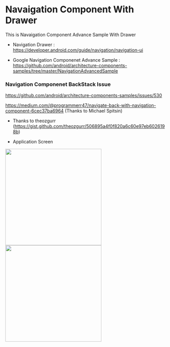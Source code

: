 # Navaigation Component With Drawer
This is Navaigation Component Advance Sample With Drawer

* Navigation Drawer : https://developer.android.com/guide/navigation/navigation-ui

* Google Navigation Componenet Advance Sample : https://github.com/android/architecture-components-samples/tree/master/NavigationAdvancedSample

### Navigation Componenet BackStack Issue

 https://github.com/android/architecture-components-samples/issues/530
 
 https://medium.com/@programmerr47/navigate-back-with-navigation-component-6cec37ba6964 (Thanks to Michael Spitsin)


  * Thanks to theozgurr (https://gist.github.com/theozgurr/506895a4f0f820a6c60e97eb6026198b)

* Application Screen
<div>
<img width="300" src="https://user-images.githubusercontent.com/55890012/82759351-e9b3a880-9e27-11ea-84ec-24eb1452150a.gif">
<img width="300" src="https://user-images.githubusercontent.com/55890012/82759333-cb4dad00-9e27-11ea-81e2-bd3f1d10d07d.gif">
</div>

